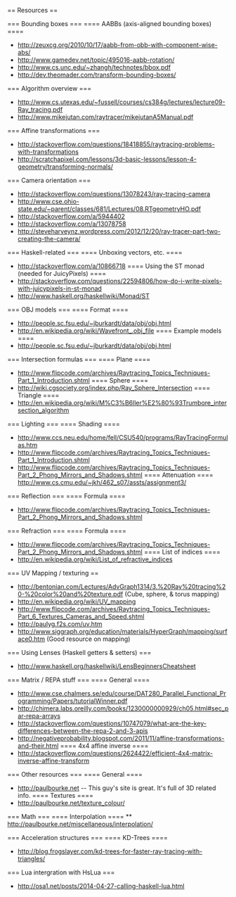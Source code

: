 == Resources ==

=== Bounding boxes ===
==== AABBs (axis-aligned bounding boxes) ====
* http://zeuxcg.org/2010/10/17/aabb-from-obb-with-component-wise-abs/
* http://www.gamedev.net/topic/495016-aabb-rotation/
* http://www.cs.unc.edu/~zhangh/technotes/bbox.pdf
* http://dev.theomader.com/transform-bounding-boxes/

=== Algorithm overview ===
* http://www.cs.utexas.edu/~fussell/courses/cs384g/lectures/lecture09-Ray_tracing.pdf
* http://www.mikejutan.com/raytracer/mikejutanA5Manual.pdf

=== Affine transformations ===
* http://stackoverflow.com/questions/18418855/raytracing-problems-with-transformations
* http://scratchapixel.com/lessons/3d-basic-lessons/lesson-4-geometry/transforming-normals/

=== Camera orientation ===
* http://stackoverflow.com/questions/13078243/ray-tracing-camera
* http://www.cse.ohio-state.edu/~parent/classes/681/Lectures/08.RTgeometryHO.pdf
* http://stackoverflow.com/a/5944402
* http://stackoverflow.com/a/13078758
* http://steveharveynz.wordpress.com/2012/12/20/ray-tracer-part-two-creating-the-camera/

=== Haskell-related  ===
==== Unboxing vectors, etc. ====
* http://stackoverflow.com/a/10866718
==== Using the ST monad (needed for JuicyPixels) ====
* http://stackoverflow.com/questions/22594806/how-do-i-write-pixels-with-juicypixels-in-st-monad
* http://www.haskell.org/haskellwiki/Monad/ST

=== OBJ models ===
==== Format ====
* http://people.sc.fsu.edu/~jburkardt/data/obj/obj.html
* http://en.wikipedia.org/wiki/Wavefront_.obj_file
==== Example models ====
* http://people.sc.fsu.edu/~jburkardt/data/obj/obj.html

=== Intersection formulas ===
==== Plane ====
* http://www.flipcode.com/archives/Raytracing_Topics_Techniques-Part_1_Introduction.shtml
==== Sphere ====
* http://wiki.cgsociety.org/index.php/Ray_Sphere_Intersection
==== Triangle ====
* http://en.wikipedia.org/wiki/M%C3%B6ller%E2%80%93Trumbore_intersection_algorithm

=== Lighting ===
==== Shading ====
* http://www.ccs.neu.edu/home/fell/CSU540/programs/RayTracingFormulas.htm
* http://www.flipcode.com/archives/Raytracing_Topics_Techniques-Part_1_Introduction.shtml
* http://www.flipcode.com/archives/Raytracing_Topics_Techniques-Part_2_Phong_Mirrors_and_Shadows.shtml
==== Attenuation ====
http://www.cs.cmu.edu/~jkh/462_s07/assts/assignment3/

=== Reflection ===
==== Formula ====
* http://www.flipcode.com/archives/Raytracing_Topics_Techniques-Part_2_Phong_Mirrors_and_Shadows.shtml

=== Refraction ===
==== Formula ====
* http://www.flipcode.com/archives/Raytracing_Topics_Techniques-Part_2_Phong_Mirrors_and_Shadows.shtml
==== List of indices ====
* http://en.wikipedia.org/wiki/List_of_refractive_indices

=== UV Mapping / texturing ==
* http://bentonian.com/Lectures/AdvGraph1314/3.%20Ray%20tracing%20-%20color%20and%20texture.pdf (Cube, sphere, & torus mapping)
* http://en.wikipedia.org/wiki/UV_mapping
* http://www.flipcode.com/archives/Raytracing_Topics_Techniques-Part_6_Textures_Cameras_and_Speed.shtml
* http://paulyg.f2s.com/uv.htm
* http://www.siggraph.org/education/materials/HyperGraph/mapping/surface0.htm (Good resource on mapping)

=== Using Lenses (Haskell getters & setters) ===
* http://www.haskell.org/haskellwiki/LensBeginnersCheatsheet

=== Matrix / REPA stuff ===
==== General ====
* http://www.cse.chalmers.se/edu/course/DAT280_Parallel_Functional_Programming/Papers/tutorialWinner.pdf
* http://chimera.labs.oreilly.com/books/1230000000929/ch05.html#sec_par-repa-arrays
* http://stackoverflow.com/questions/10747079/what-are-the-key-differences-between-the-repa-2-and-3-apis
* http://negativeprobability.blogspot.com/2011/11/affine-transformations-and-their.html
==== 4x4 affine inverse ====
* http://stackoverflow.com/questions/2624422/efficient-4x4-matrix-inverse-affine-transform

=== Other resources ===
==== General ====
* http://paulbourke.net -- This guy's site is great. It's full of 3D related info. 
==== Textures ====
* http://paulbourke.net/texture_colour/

=== Math ===
==== Interpolation ====
** http://paulbourke.net/miscellaneous/interpolation/

=== Acceleration structures ===
==== KD-Trees ====
* http://blog.frogslayer.com/kd-trees-for-faster-ray-tracing-with-triangles/

=== Lua intergration with HsLua ===
* http://osa1.net/posts/2014-04-27-calling-haskell-lua.html

